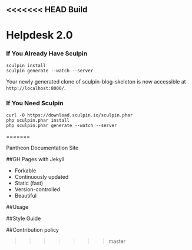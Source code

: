 <<<<<<< HEAD
Build
-----
Helpdesk 2.0
===========================
### If You Already Have Sculpin

    sculpin install
    sculpin generate --watch --server

Your newly generated clone of sculpin-blog-skeleton is now
accessible at `http://localhost:8000/`.

### If You Need Sculpin

    curl -O https://download.sculpin.io/sculpin.phar
    php sculpin.phar install
    php sculpin.phar generate --watch --server

=======


Pantheon Documentation Site

##GH Pages with Jekyll
- Forkable
- Continuously updated
- Static (fast)
- Version-controlled
- Beautiful

##Usage


##Style Guide

##Contribution policy
>>>>>>> master
